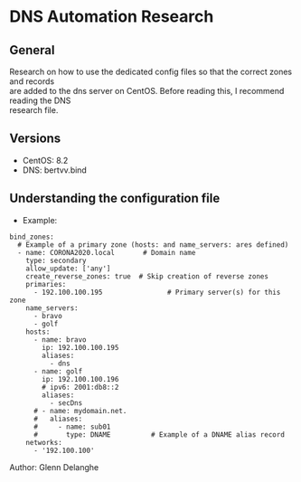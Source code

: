 # DNS Automation Research

## General

Research on how to use the dedicated config files so that the correct zones and records  
are added to the dns server on CentOS. Before reading this, I recommend reading the DNS  
research file.

## Versions

* CentOS: 8.2
* DNS: bertvv.bind

## Understanding the configuration file

* Example:
```
bind_zones:
  # Example of a primary zone (hosts: and name_servers: ares defined)
  - name: CORONA2020.local       # Domain name
    type: secondary
    allow_update: ['any']
    create_reverse_zones: true  # Skip creation of reverse zones
    primaries:
      - 192.100.100.195                # Primary server(s) for this zone
    name_servers:
      - bravo
      - golf
    hosts:
      - name: bravo
        ip: 192.100.100.195
        aliases:
          - dns
      - name: golf
        ip: 192.100.100.196
        # ipv6: 2001:db8::2
        aliases:
          - secDns
      # - name: mydomain.net.
      #   aliases:
      #     - name: sub01
      #       type: DNAME          # Example of a DNAME alias record
    networks:
      - '192.100.100'
```

Author: Glenn Delanghe
